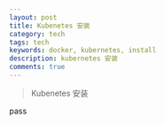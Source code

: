 ```yaml
---
layout: post
title: Kubenetes 安装
category: tech
tags: tech
keywords: docker, kubernetes, install
description: kubernetes 安装
comments: true
---
```


> Kubenetes 安装

pass

